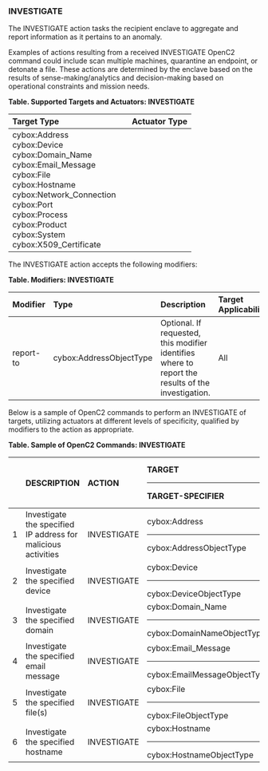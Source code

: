 ### INVESTIGATE
The INVESTIGATE action tasks the recipient enclave to aggregate and report information as it pertains to an anomaly.

Examples of actions resulting from a received INVESTIGATE OpenC2 command could include scan multiple machines, quarantine an endpoint, or detonate a file. These actions are determined by the enclave based on the results of sense-making/analytics and decision-making based on operational constraints and mission needs.

**Table. Supported Targets and Actuators: INVESTIGATE**

| Target Type |  | Actuator Type | 
| :--- | :--- | :--- | 
| cybox:Address<br>cybox:Device<br>cybox:Domain_Name<br>cybox:Email_Message<br>cybox:File<br>cybox:Hostname<br>cybox:Network_Connection<br>cybox:Port<br>cybox:Process<br>cybox:Product<br>cybox:System<br>cybox:X509_Certificate |  |  | 

The INVESTIGATE action accepts the following modifiers:

**Table. Modifiers: INVESTIGATE**

| Modifier | Type | Description | Target Applicability | 
| :--- | :--- | :--- | :--- | 
| report-to | cybox:AddressObjectType | Optional. If requested, this modifier identifies where to report the results of the investigation. | All | 

Below is a sample of OpenC2 commands to perform an INVESTIGATE of targets, utilizing actuators at different levels of specificity, qualified by modifiers to the action as appropriate.

**Table. Sample of OpenC2 Commands: INVESTIGATE**

|  | DESCRIPTION | ACTION | TARGET<hr>TARGET-SPECIFIER | ACTUATOR<hr>ACTUATOR-SPECIFIER | MODIFIER | 
| :--- | :--- | :--- | :--- | :--- | :--- | 
| 1 | Investigate the specified IP address for malicious activities | INVESTIGATE | cybox:Address<hr>cybox:AddressObjectType | <hr> | [report-to] | 
| 2 | Investigate the specified device | INVESTIGATE | cybox:Device<hr>cybox:DeviceObjectType | <hr> | [report-to] | 
| 3 | Investigate the specified domain | INVESTIGATE | cybox:Domain_Name<hr>cybox:DomainNameObjectType | <hr> | [report-to] | 
| 4 | Investigate the specified email message | INVESTIGATE | cybox:Email_Message<hr>cybox:EmailMessageObjectType | <hr> | [report-to] | 
| 5 | Investigate the specified file(s) | INVESTIGATE | cybox:File<hr>cybox:FileObjectType | <hr> | [report-to] | 
| 6 | Investigate the specified hostname | INVESTIGATE | cybox:Hostname<hr>cybox:HostnameObjectType | <hr> | [report-to] | 

